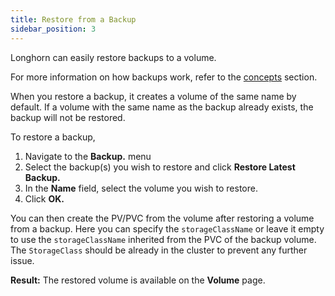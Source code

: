```yaml
---
title: Restore from a Backup
sidebar_position: 3
---
```


<head>
  <link rel="canonical" href="https://main--longhornio-docusaurus.netlify.app/snapshots-and-backups/backup-and-restore/restore-from-a-backup"/>
</head>

Longhorn can easily restore backups to a volume. 

For more information on how backups work, refer to the [concepts](../../concepts#3-backups-and-secondary-storage) section.

When you restore a backup, it creates a volume of the same name by default. If a volume with the same name as the backup already exists, the backup will not be restored.

To restore a backup,

1. Navigate to the **Backup.** menu
2. Select the backup(s) you wish to restore and click **Restore Latest Backup.**
3. In the **Name** field, select the volume you wish to restore.
4. Click **OK.**

You can then create the PV/PVC from the volume after restoring a volume from a backup. Here you can specify the `storageClassName` or leave it empty to use the `storageClassName` inherited from the PVC of the backup volume. The `StorageClass` should be already in the cluster to prevent any further issue.

**Result:** The restored volume is available on the **Volume** page.